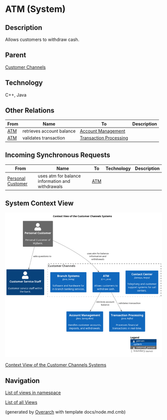 
# ATM (System)
## Description
Allows customers to withdraw cash.

## Parent
[Customer Channels](../../mybank/customer-channels/context-boundary.md)

## Technology
C++, Java
## Other Relations
| From | Name | To | Description |
|---|---|---|---|
| [ATM](../../mybank/customer-channels/atm.md) | retrieves account balance | [Account Management](../../mybank/core-banking/account-management-system.md) |  |
| [ATM](../../mybank/customer-channels/atm.md) | validates transaction | [Transaction Processing](../../mybank/core-banking/transaction-processing-system.md) |  |
## Incoming Synchronous Requests 
| From | Name | To | Technology | Description |
|---|---|---|---|---|
| [Personal Customer](../../mybank/personal-customer.md) | uses atm for balance information and withdrawals | [ATM](../../mybank/customer-channels/atm.md) |  |

## System Context View
![Context View of the Customer Channels Systems](../../mybank/customer-channels/context-view.png)

[Context View of the Customer Channels Systems](../../mybank/customer-channels/context-view.md)


## Navigation
[List of views in namespace](./views-in-namespace.md)

[List of all Views](../../views.md)


(generated by [Overarch](https://github.com/soulspace-org/overarch) with template docs/node.md.cmb)
